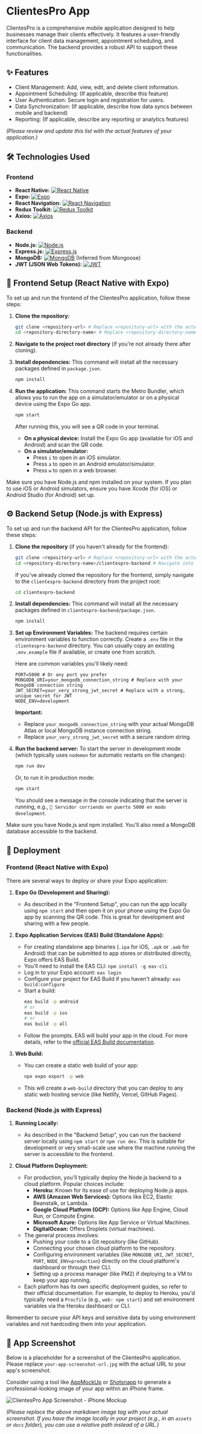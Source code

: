 # ClientesPro App

ClientesPro is a comprehensive mobile application designed to help businesses manage their clients effectively. It features a user-friendly interface for client data management, appointment scheduling, and communication. The backend provides a robust API to support these functionalities.

## ✨ Features

- Client Management: Add, view, edit, and delete client information.
- Appointment Scheduling: (If applicable, describe this feature)
- User Authentication: Secure login and registration for users.
- Data Synchronization: (If applicable, describe how data syncs between mobile and backend)
- Reporting: (If applicable, describe any reporting or analytics features)

*(Please review and update this list with the actual features of your application.)*

## 🛠️ Technologies Used

### Frontend
- **React Native:** [![React Native](https://img.shields.io/badge/React%20Native-61DAFB?style=for-the-badge&logo=react&logoColor=black)](https://reactnative.dev/)
- **Expo:** [![Expo](https://img.shields.io/badge/Expo-000020?style=for-the-badge&logo=expo&logoColor=white)](https://expo.dev/)
- **React Navigation:** [![React Navigation](https://img.shields.io/badge/React%20Navigation-6B52AE?style=for-the-badge)](https://reactnavigation.org/)
- **Redux Toolkit:** [![Redux Toolkit](https://img.shields.io/badge/Redux%20Toolkit-764ABC?style=for-the-badge&logo=redux&logoColor=white)](https://redux-toolkit.js.org/)
- **Axios:** [![Axios](https://img.shields.io/badge/Axios-5A29E4?style=for-the-badge&logo=axios&logoColor=white)](https://axios-http.com/)

### Backend
- **Node.js:** [![Node.js](https://img.shields.io/badge/Node.js-339933?style=for-the-badge&logo=nodedotjs&logoColor=white)](https://nodejs.org/)
- **Express.js:** [![Express.js](https://img.shields.io/badge/Express.js-000000?style=for-the-badge&logo=express&logoColor=white)](https://expressjs.com/)
- **MongoDB:** [![MongoDB](https://img.shields.io/badge/MongoDB-47A248?style=for-the-badge&logo=mongodb&logoColor=white)](https://www.mongodb.com/) (Inferred from Mongoose)
- **JWT (JSON Web Tokens):** [![JWT](https://img.shields.io/badge/JWT-000000?style=for-the-badge&logo=jsonwebtokens&logoColor=white)](https://jwt.io/)

## 📱 Frontend Setup (React Native with Expo)

To set up and run the frontend of the ClientesPro application, follow these steps:

1.  **Clone the repository:**
    ```bash
    git clone <repository-url> # Replace <repository-url> with the actual URL
    cd <repository-directory-name> # Replace <repository-directory-name> with the name of the cloned folder
    ```

2.  **Navigate to the project root directory** (if you're not already there after cloning).

3.  **Install dependencies:**
    This command will install all the necessary packages defined in `package.json`.
    ```bash
    npm install
    ```

4.  **Run the application:**
    This command starts the Metro Bundler, which allows you to run the app on a simulator/emulator or on a physical device using the Expo Go app.
    ```bash
    npm start
    ```
    After running this, you will see a QR code in your terminal.
    - **On a physical device:** Install the Expo Go app (available for iOS and Android) and scan the QR code.
    - **On a simulator/emulator:**
        - Press `i` to open in an iOS simulator.
        - Press `a` to open in an Android emulator/simulator.
        - Press `w` to open in a web browser.

Make sure you have Node.js and npm installed on your system. If you plan to use iOS or Android simulators, ensure you have Xcode (for iOS) or Android Studio (for Android) set up.

## ⚙️ Backend Setup (Node.js with Express)

To set up and run the backend API for the ClientesPro application, follow these steps:

1.  **Clone the repository** (if you haven't already for the frontend):
    ```bash
    git clone <repository-url> # Replace <repository-url> with the actual URL
    cd <repository-directory-name>/clientespro-backend # Navigate into the backend directory
    ```
    If you've already cloned the repository for the frontend, simply navigate to the `clientespro-backend` directory from the project root:
    ```bash
    cd clientespro-backend
    ```

2.  **Install dependencies:**
    This command will install all the necessary packages defined in `clientespro-backend/package.json`.
    ```bash
    npm install
    ```

3.  **Set up Environment Variables:**
    The backend requires certain environment variables to function correctly. Create a `.env` file in the `clientespro-backend` directory. You can usually copy an existing `.env.example` file if available, or create one from scratch.

    Here are common variables you'll likely need:
    ```env
    PORT=5000 # Or any port you prefer
    MONGODB_URI=your_mongodb_connection_string # Replace with your MongoDB connection string
    JWT_SECRET=your_very_strong_jwt_secret # Replace with a strong, unique secret for JWT
    NODE_ENV=development
    ```
    **Important:**
    - Replace `your_mongodb_connection_string` with your actual MongoDB Atlas or local MongoDB instance connection string.
    - Replace `your_very_strong_jwt_secret` with a secure random string.

4.  **Run the backend server:**
    To start the server in development mode (which typically uses `nodemon` for automatic restarts on file changes):
    ```bash
    npm run dev
    ```
    Or, to run it in production mode:
    ```bash
    npm start
    ```
    You should see a message in the console indicating that the server is running, e.g., `🚀 Servidor corriendo en puerto 5000 en modo development`.

Make sure you have Node.js and npm installed. You'll also need a MongoDB database accessible to the backend.

## 🚀 Deployment

### Frontend (React Native with Expo)

There are several ways to deploy or share your Expo application:

1.  **Expo Go (Development and Sharing):**
    - As described in the "Frontend Setup", you can run the app locally using `npm start` and then open it on your phone using the Expo Go app by scanning the QR code. This is great for development and sharing with a few people.

2.  **Expo Application Services (EAS) Build (Standalone Apps):**
    - For creating standalone app binaries (`.ipa` for iOS, `.apk` or `.aab` for Android) that can be submitted to app stores or distributed directly, Expo offers EAS Build.
    - You'll need to install the EAS CLI: `npm install -g eas-cli`
    - Log in to your Expo account: `eas login`
    - Configure your project for EAS Build if you haven't already: `eas build:configure`
    - Start a build:
        ```bash
        eas build -p android
        # or
        eas build -p ios
        # or
        eas build -p all
        ```
    - Follow the prompts. EAS will build your app in the cloud. For more details, refer to the [official EAS Build documentation](https://docs.expo.dev/build/introduction/).

3.  **Web Build:**
    - You can create a static web build of your app:
        ```bash
        npx expo export -p web
        ```
    - This will create a `web-build` directory that you can deploy to any static web hosting service (like Netlify, Vercel, GitHub Pages).

### Backend (Node.js with Express)

1.  **Running Locally:**
    - As described in the "Backend Setup", you can run the backend server locally using `npm start` or `npm run dev`. This is suitable for development or very small-scale use where the machine running the server is accessible to the frontend.

2.  **Cloud Platform Deployment:**
    - For production, you'll typically deploy the Node.js backend to a cloud platform. Popular choices include:
        - **Heroku:** Known for its ease of use for deploying Node.js apps.
        - **AWS (Amazon Web Services):** Options like EC2, Elastic Beanstalk, or Lambda.
        - **Google Cloud Platform (GCP):** Options like App Engine, Cloud Run, or Compute Engine.
        - **Microsoft Azure:** Options like App Service or Virtual Machines.
        - **DigitalOcean:** Offers Droplets (virtual machines).
    - The general process involves:
        - Pushing your code to a Git repository (like GitHub).
        - Connecting your chosen cloud platform to the repository.
        - Configuring environment variables (like `MONGODB_URI`, `JWT_SECRET`, `PORT`, `NODE_ENV=production`) directly on the cloud platform's dashboard or through their CLI.
        - Setting up a process manager (like PM2) if deploying to a VM to keep your app running.
    - Each platform has its own specific deployment guides, so refer to their official documentation. For example, to deploy to Heroku, you'd typically need a `Procfile` (e.g., `web: npm start`) and set environment variables via the Heroku dashboard or CLI.

Remember to secure your API keys and sensitive data by using environment variables and not hardcoding them into your application.

## 📸 App Screenshot

Below is a placeholder for a screenshot of the ClientesPro application. Please replace `your-app-screenshot-url.jpg` with the actual URL to your app's screenshot.

Consider using a tool like [AppMockUp](https://app-mockup.com/) or [Shotsnapp](https://shotsnapp.com/) to generate a professional-looking image of your app within an iPhone frame.

![ClientesPro App Screenshot - iPhone Mockup](your-app-screenshot-url.jpg)

*(Please replace the above markdown image tag with your actual screenshot. If you have the image locally in your project (e.g., in an `assets` or `docs` folder), you can use a relative path instead of a URL.)*
